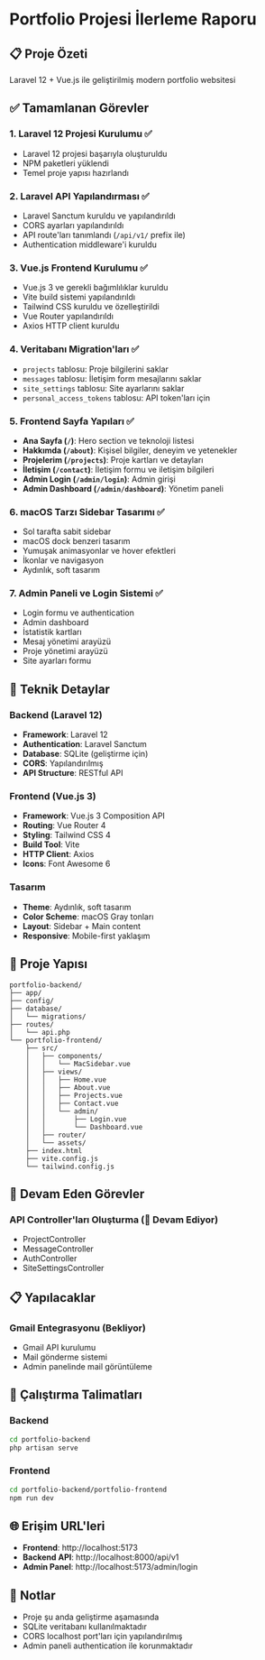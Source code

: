 # Portfolio Projesi İlerleme Raporu

## 📋 Proje Özeti
Laravel 12 + Vue.js ile geliştirilmiş modern portfolio websitesi

## ✅ Tamamlanan Görevler

### 1. Laravel 12 Projesi Kurulumu ✅
- Laravel 12 projesi başarıyla oluşturuldu
- NPM paketleri yüklendi
- Temel proje yapısı hazırlandı

### 2. Laravel API Yapılandırması ✅
- Laravel Sanctum kuruldu ve yapılandırıldı
- CORS ayarları yapılandırıldı
- API route'ları tanımlandı (`/api/v1/` prefix ile)
- Authentication middleware'i kuruldu

### 3. Vue.js Frontend Kurulumu ✅
- Vue.js 3 ve gerekli bağımlılıklar kuruldu
- Vite build sistemi yapılandırıldı
- Tailwind CSS kuruldu ve özelleştirildi
- Vue Router yapılandırıldı
- Axios HTTP client kuruldu

### 4. Veritabanı Migration'ları ✅
- `projects` tablosu: Proje bilgilerini saklar
- `messages` tablosu: İletişim form mesajlarını saklar  
- `site_settings` tablosu: Site ayarlarını saklar
- `personal_access_tokens` tablosu: API token'ları için

### 5. Frontend Sayfa Yapıları ✅
- **Ana Sayfa (`/`)**: Hero section ve teknoloji listesi
- **Hakkımda (`/about`)**: Kişisel bilgiler, deneyim ve yetenekler
- **Projelerim (`/projects`)**: Proje kartları ve detayları
- **İletişim (`/contact`)**: İletişim formu ve iletişim bilgileri
- **Admin Login (`/admin/login`)**: Admin girişi
- **Admin Dashboard (`/admin/dashboard`)**: Yönetim paneli

### 6. macOS Tarzı Sidebar Tasarımı ✅
- Sol tarafta sabit sidebar
- macOS dock benzeri tasarım
- Yumuşak animasyonlar ve hover efektleri
- İkonlar ve navigasyon
- Aydınlık, soft tasarım

### 7. Admin Paneli ve Login Sistemi ✅
- Login formu ve authentication
- Admin dashboard
- İstatistik kartları
- Mesaj yönetimi arayüzü
- Proje yönetimi arayüzü
- Site ayarları formu

## 🔧 Teknik Detaylar

### Backend (Laravel 12)
- **Framework**: Laravel 12
- **Authentication**: Laravel Sanctum
- **Database**: SQLite (geliştirme için)
- **CORS**: Yapılandırılmış
- **API Structure**: RESTful API

### Frontend (Vue.js 3)
- **Framework**: Vue.js 3 Composition API
- **Routing**: Vue Router 4
- **Styling**: Tailwind CSS 4
- **Build Tool**: Vite
- **HTTP Client**: Axios
- **Icons**: Font Awesome 6

### Tasarım
- **Theme**: Aydınlık, soft tasarım
- **Color Scheme**: macOS Gray tonları
- **Layout**: Sidebar + Main content
- **Responsive**: Mobile-first yaklaşım

## 📁 Proje Yapısı

```
portfolio-backend/
├── app/
├── config/
├── database/
│   └── migrations/
├── routes/
│   └── api.php
└── portfolio-frontend/
    ├── src/
    │   ├── components/
    │   │   └── MacSidebar.vue
    │   ├── views/
    │   │   ├── Home.vue
    │   │   ├── About.vue
    │   │   ├── Projects.vue
    │   │   ├── Contact.vue
    │   │   └── admin/
    │   │       ├── Login.vue
    │   │       └── Dashboard.vue
    │   ├── router/
    │   └── assets/
    ├── index.html
    ├── vite.config.js
    └── tailwind.config.js
```

## 🔄 Devam Eden Görevler

### API Controller'ları Oluşturma (🔄 Devam Ediyor)
- ProjectController
- MessageController  
- AuthController
- SiteSettingsController

## 📋 Yapılacaklar

### Gmail Entegrasyonu (Bekliyor)
- Gmail API kurulumu
- Mail gönderme sistemi
- Admin panelinde mail görüntüleme

## 🚀 Çalıştırma Talimatları

### Backend
```bash
cd portfolio-backend
php artisan serve
```

### Frontend  
```bash
cd portfolio-backend/portfolio-frontend
npm run dev
```

## 🌐 Erişim URL'leri
- **Frontend**: http://localhost:5173
- **Backend API**: http://localhost:8000/api/v1
- **Admin Panel**: http://localhost:5173/admin/login

## 📝 Notlar
- Proje şu anda geliştirme aşamasında
- SQLite veritabanı kullanılmaktadır
- CORS localhost port'ları için yapılandırılmış
- Admin paneli authentication ile korunmaktadır